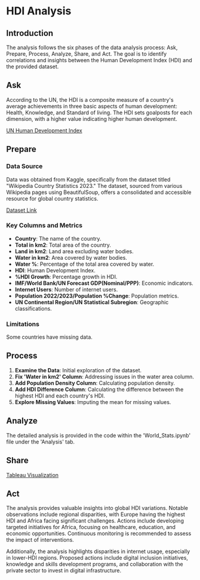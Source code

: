 # HDI Analysis

## Introduction

The analysis follows the six phases of the data analysis process: Ask, Prepare, Process, Analyze, Share, and Act. The goal is to identify correlations and insights between the Human Development Index (HDI) and the provided dataset.

## Ask

According to the UN, the HDI is a composite measure of a country's average achievements in three basic aspects of human development: Health, Knowledge, and Standard of living. The HDI sets goalposts for each dimension, with a higher value indicating higher human development.

[UN Human Development Index](https://hdr.undp.org/data-center/human-development-index#/indicies/HDI)

## Prepare

### Data Source

Data was obtained from Kaggle, specifically from the dataset titled "Wikipedia Country Statistics 2023." The dataset, sourced from various Wikipedia pages using BeautifulSoup, offers a consolidated and accessible resource for global country statistics.

[Dataset Link](https://www.kaggle.com/datasets/jiteshkumarsahoo/wikipedia-country-statistics-2023)

### Key Columns and Metrics

- **Country**: The name of the country.
- **Total in km2**: Total area of the country.
- **Land in km2**: Land area excluding water bodies.
- **Water in km2**: Area covered by water bodies.
- **Water %**: Percentage of the total area covered by water.
- **HDI**: Human Development Index.
- **%HDI Growth**: Percentage growth in HDI.
- **IMF/World Bank/UN Forecast GDP(Nominal/PPP)**: Economic indicators.
- **Internet Users**: Number of internet users.
- **Population 2022/2023/Population %Change**: Population metrics.
- **UN Continental Region/UN Statistical Subregion**: Geographic classifications.

### Limitations

Some countries have missing data.

## Process

1. **Examine the Data**: Initial exploration of the dataset.
2. **Fix 'Water in km2' Column**: Addressing issues in the water area column.
3. **Add Population Density Column**: Calculating population density.
4. **Add HDI Difference Column**: Calculating the difference between the highest HDI and each country's HDI.
5. **Explore Missing Values**: Imputing the mean for missing values.

## Analyze

The detailed analysis is provided in the code within the 'World_Stats.ipynb' file under the 'Analysis' tab.

## Share

[Tableau Visualization](https://public.tableau.com/app/profile/emily.quiroz/viz/HumanDevelopmentIndexInteractiveDashboard/Dashboard4)

## Act

The analysis provides valuable insights into global HDI variations. Notable observations include regional disparities, with Europe having the highest HDI and Africa facing significant challenges. Actions include developing targeted initiatives for Africa, focusing on healthcare, education, and economic opportunities. Continuous monitoring is recommended to assess the impact of interventions.

Additionally, the analysis highlights disparities in internet usage, especially in lower-HDI regions. Proposed actions include digital inclusion initiatives, knowledge and skills development programs, and collaboration with the private sector to invest in digital infrastructure.
